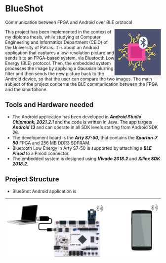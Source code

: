 # BlueShot
Communication between FPGA and Android over BLE protocol

<img src="https://github.com/NinaP21/BlueShot/blob/master/logo.png" align="right" alt="BlueShot logo" width="150" height="150">

<p>This project has been implemented in the context of my diploma thesis, while studying at Computer Engineering and Informatics Department (CEID) of the University of Patras. It is about an Android application that captures a low-resolution picture and sends it to an FPGA-based system, via Bluetooth Low Energy (BLE) protocol. Then, the embedded system processes the image by applying a Gaussian blurring filter and then sends the new picture back to the Android device, so that the user can compare the two images. The main subject of the project concerns the BLE communication between the FPGA and the smartphone.</p>

## Tools and Hardware needed

* The Android application has been developed in ___Android Studio Chipmunk, 2021.2.1___ and the code is written in Java. The app targets ___Android 13___ and can operate in all SDK levels starting from Android SDK 26.
* The development board is the ___Arty S7-50___, that contains the ___Spartan-7 50___ FPGA and 256 MB DDR3 SDPRAM.
* Bluetooth Low Energy in Arty S7-50 is supported by attaching a ___BLE Pmod___ to a Pmod connector.
* The embedded system is designed using ___Vivado 2018.2___ and ___Xilinx SDK 2018.2___.

## Project Structure
* BlueShot Android application is 

***

<img src="https://github.com/NinaP21/BlueShot/blob/master/system.png" align="center" alt="System connection">
